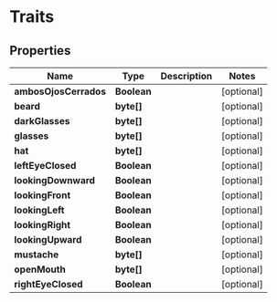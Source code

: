 
# Traits

## Properties
Name | Type | Description | Notes
------------ | ------------- | ------------- | -------------
**ambosOjosCerrados** | **Boolean** |  |  [optional]
**beard** | **byte[]** |  |  [optional]
**darkGlasses** | **byte[]** |  |  [optional]
**glasses** | **byte[]** |  |  [optional]
**hat** | **byte[]** |  |  [optional]
**leftEyeClosed** | **Boolean** |  |  [optional]
**lookingDownward** | **Boolean** |  |  [optional]
**lookingFront** | **Boolean** |  |  [optional]
**lookingLeft** | **Boolean** |  |  [optional]
**lookingRight** | **Boolean** |  |  [optional]
**lookingUpward** | **Boolean** |  |  [optional]
**mustache** | **byte[]** |  |  [optional]
**openMouth** | **byte[]** |  |  [optional]
**rightEyeClosed** | **Boolean** |  |  [optional]




